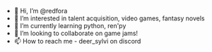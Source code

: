 - 👋 Hi, I’m @redfora
- 👀 I’m interested in talent acquisition, video games, fantasy novels
- 🌱 I’m currently learning python, ren'py
- 💞️ I’m looking to collaborate on game jams!
- 📫 How to reach me - deer_sylvi on discord
